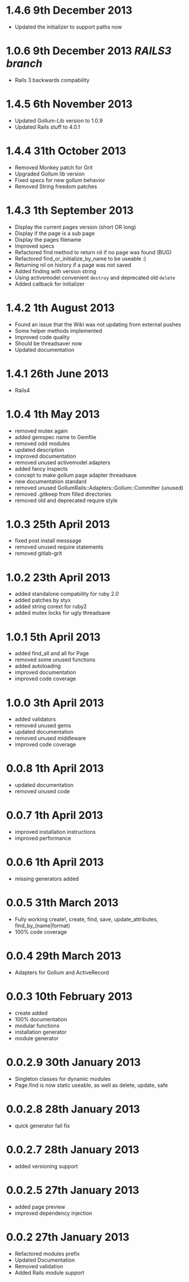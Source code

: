 # 1.4.6 9th December 2013
* Updated the initializer to support paths now


# 1.0.6 9th December 2013 *RAILS3 branch*
* Rails 3 backwards compability

# 1.4.5 6th November 2013
* Updated Gollum-Lib version to 1.0.9
* Updated Rails stuff to 4.0.1


# 1.4.4 31th October 2013
* Removed Monkey patch for Grit
* Upgraded Gollum lib version
* Fixed specs for new gollum behavior
* Removed String freedom patches

# 1.4.3 1th September 2013
* Display the current pages version (short OR long)
* Display if the page is a sub page
* Display the pages filename
* Improved specs
* Refactored find method to return nil if no page was found (BUG)
* Refactored find_or_initialize_by_name to be useable :)
* Returning nil on history if a page was not saved
* Added finding with version string
* Using activemodel convenient `destroy` and deprecated old `delete`
* Added callback for initializer

# 1.4.2 1th August 2013
* Found an issue that the Wiki was not updating from external pushes
* Some helper methods implemented
* Improved code quality
* Should be threadsaver now
* Updated documentation

# 1.4.1 26th June 2013
* Rails4

# 1.0.4 1th May 2013
* removed mutex again
* added gemspec name to Gemfile
* removed odd modules
* updated description
* improved documentation
* removed unused activemodel adapters
* added fancy inspects
* concept to make gollum page adapter threadsave
* new documentation standard
* removed unused GollumRails::Adapters::Gollum::Committer (unused)
* removed .gitkeep from filled directories
* removed old and deprecated require style


# 1.0.3 25th April 2013
* fixed post install messsage
* removed unused require statements
* removed gitlab-grit

# 1.0.2 23th April 2013
* added standalone compability for ruby 2.0
* added patches by styx
* added string corext for ruby2
* added mutex locks for ugly threadsave

# 1.0.1 5th April 2013
* added find_all and all for Page
* removed some unused functions
* added autoloading
* improved documentation
* improved code coverage

# 1.0.0 3th April 2013
* added validators
* removed unused gems
* updated documentation
* removed unused middleware
* improved code coverage

# 0.0.8 1th April 2013
* updated documentation
* removed unused code

# 0.0.7 1th April 2013
* improved installation instructions
* improved performance

# 0.0.6 1th April 2013
* missing generators added

# 0.0.5 31th March 2013
* Fully working create!, create, find, save, update_attributes, find_by_(name|format)
* 100% code coverage

# 0.0.4 29th March 2013
* Adapters for Gollum and ActiveRecord

# 0.0.3 10th February 2013

* create added
* 100% documentation
* modular functions
* installation generator
* module generator

# 0.0.2.9 30th January 2013

* Singleton classes for dynamic modules
* Page.find is now static useable, as well as delete, update, safe

# 0.0.2.8 28th January 2013

* quick generator fail fix

# 0.0.2.7 28th January 2013

* added versioning support

# 0.0.2.5 27th January 2013

* added page preview
* improved dependency injection

# 0.0.2 27th January 2013

* Refactored modules prefix
* Updated Documentation
* Removed validation
* Added Rails module support
